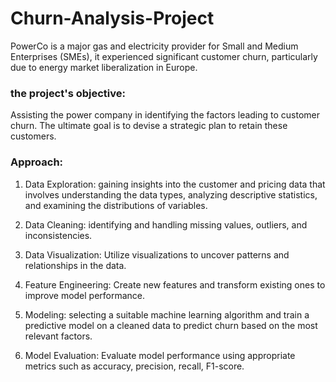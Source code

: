 # Churn-Analysis-Project
PowerCo is a major gas and electricity provider for Small and Medium Enterprises (SMEs),
it experienced significant customer churn, particularly due to energy market liberalization in Europe.
### the project's objective:
Assisting the power company in identifying the factors leading to customer churn. The ultimate goal is to devise a strategic plan to retain these customers.
### Approach:
1. Data Exploration: gaining insights into the customer and pricing data that involves understanding the data types, analyzing descriptive statistics, and examining the distributions of variables.

2. Data Cleaning: identifying and handling missing values, outliers, and inconsistencies.

3. Data Visualization: Utilize visualizations to uncover patterns and relationships in the data.

4. Feature Engineering: Create new features and transform existing ones to improve model performance.

5. Modeling: selecting a suitable machine learning algorithm and train a predictive model on a cleaned data to predict churn based on the most relevant factors.

6. Model Evaluation: Evaluate model performance using appropriate metrics such as accuracy, precision, recall, F1-score.
